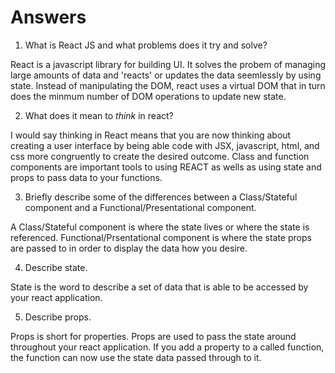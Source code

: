 # Answers

1.  What is React JS and what problems does it try and solve?

React is a javascript library for building UI.  It solves the probem of 
managing large amounts of data and 'reacts' or updates the data seemlessly by using state.  Instead of manipulating the DOM, react uses a virtual DOM that in turn does the minmum number of DOM operations to update new state.

2.  What does it mean to _think_ in react?

I would say thinking in React means that you are now thinking about 
creating a user interface by being able code with JSX, javascript,
html, and css more congruently to create the desired outcome.  Class
and function components are important tools to using REACT as wells as using state and props to pass data to your functions.

3.  Briefly describe some of the differences between a Class/Stateful component and a Functional/Presentational component.

A Class/Stateful component is where the state lives or where the state is referenced.  Functional/Prsentational component is where the state props are passed to in order to display the data how you desire.

4.  Describe state.

State is the word to describe a set of data that is able to be accessed by your react application.

5.  Describe props.

Props is short for properties.  Props are used to pass the state around
throughout your react application.  If you add a property to a called 
function, the function can now use the state data passed through to it.